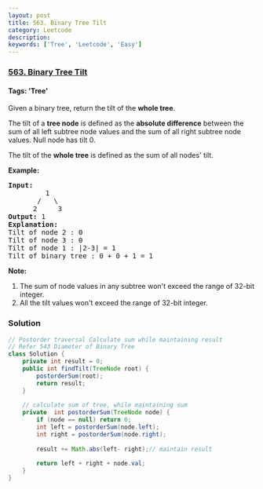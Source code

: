 ```yaml
---
layout: post
title: 563. Binary Tree Tilt
category: Leetcode
description: 
keywords: ['Tree', 'Leetcode', 'Easy']
---
```

### [563. Binary Tree Tilt](https://leetcode.com/problems/binary-tree-tilt)

#### Tags: 'Tree'

<div class="content__u3I1 question-content__JfgR"><div><p>Given a binary tree, return the tilt of the <b>whole tree</b>.</p>
<p>The tilt of a <b>tree node</b> is defined as the <b>absolute difference</b> between the sum of all left subtree node values and the sum of all right subtree node values. Null node has tilt 0.</p>
<p>The tilt of the <b>whole tree</b> is defined as the sum of all nodes' tilt.</p>
<p><b>Example:</b><br/>
</p><pre><b>Input:</b> 
         1
       /   \
      2     3
<b>Output:</b> 1
<b>Explanation:</b> 
Tilt of node 2 : 0
Tilt of node 3 : 0
Tilt of node 1 : |2-3| = 1
Tilt of binary tree : 0 + 0 + 1 = 1
</pre>
<p></p>
<p><b>Note:</b>
</p><ol>
<li>The sum of node values in any subtree won't exceed the range of 32-bit integer. </li>
<li>All the tilt values won't exceed the range of 32-bit integer.</li>
</ol>
<p></p></div></div>

### Solution
```java
// Postorder traversal Calculate sum while maintaining result
// Refer 543 Diameter of Binary Tree
class Solution {
    private int result = 0;
    public int findTilt(TreeNode root) {
        postorderSum(root);
        return result;
    }
    
    // calculate sum of tree, while maintaining sum
    private  int postorderSum(TreeNode node) {
        if (node == null) return 0;
        int left = postorderSum(node.left);
        int right = postorderSum(node.right);
        
        result += Math.abs(left- right);// maintain result
        
        return left + right + node.val;
    }
}
```